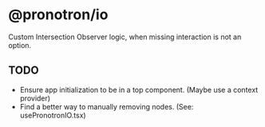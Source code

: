 # @pronotron/io

Custom Intersection Observer logic, when missing interaction is not an option.

## TODO
- Ensure app initialization to be in a top component. (Maybe use a context provider)
- Find a better way to manually removing nodes. (See: usePronotronIO.tsx)